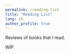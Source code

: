 ```yaml
---
permalink: /reading-list
title: "Reading List"
lang: zh
author_profile: true
---
```


Reviews of books that I read.

WIP
